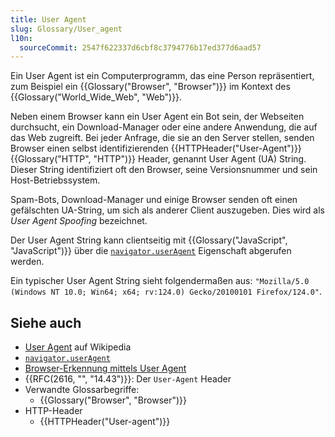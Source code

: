 ```yaml
---
title: User Agent
slug: Glossary/User_agent
l10n:
  sourceCommit: 2547f622337d6cbf8c3794776b17ed377d6aad57
---
```


Ein User Agent ist ein Computerprogramm, das eine Person repräsentiert, zum Beispiel ein {{Glossary("Browser", "Browser")}} im Kontext des {{Glossary("World_Wide_Web", "Web")}}.

Neben einem Browser kann ein User Agent ein Bot sein, der Webseiten durchsucht, ein Download-Manager oder eine andere Anwendung, die auf das Web zugreift. Bei jeder Anfrage, die sie an den Server stellen, senden Browser einen selbst identifizierenden {{HTTPHeader("User-Agent")}} {{Glossary("HTTP", "HTTP")}} Header, genannt User Agent (UA) String. Dieser String identifiziert oft den Browser, seine Versionsnummer und sein Host-Betriebssystem.

Spam-Bots, Download-Manager und einige Browser senden oft einen gefälschten UA-String, um sich als anderer Client auszugeben. Dies wird als _User Agent Spoofing_ bezeichnet.

Der User Agent String kann clientseitig mit {{Glossary("JavaScript", "JavaScript")}} über die [`navigator.userAgent`](/de/docs/Web/API/Navigator/userAgent) Eigenschaft abgerufen werden.

Ein typischer User Agent String sieht folgendermaßen aus: `"Mozilla/5.0 (Windows NT 10.0; Win64; x64; rv:124.0) Gecko/20100101 Firefox/124.0"`.

## Siehe auch

- [User Agent](https://en.wikipedia.org/wiki/User_agent) auf Wikipedia
- [`navigator.userAgent`](/de/docs/Web/API/Navigator/userAgent)
- [Browser-Erkennung mittels User Agent](/de/docs/Web/HTTP/Guides/Browser_detection_using_the_user_agent)
- {{RFC(2616, "", "14.43")}}: Der `User-Agent` Header
- Verwandte Glossarbegriffe:
  - {{Glossary("Browser", "Browser")}}
- HTTP-Header
  - {{HTTPHeader("User-agent")}}
